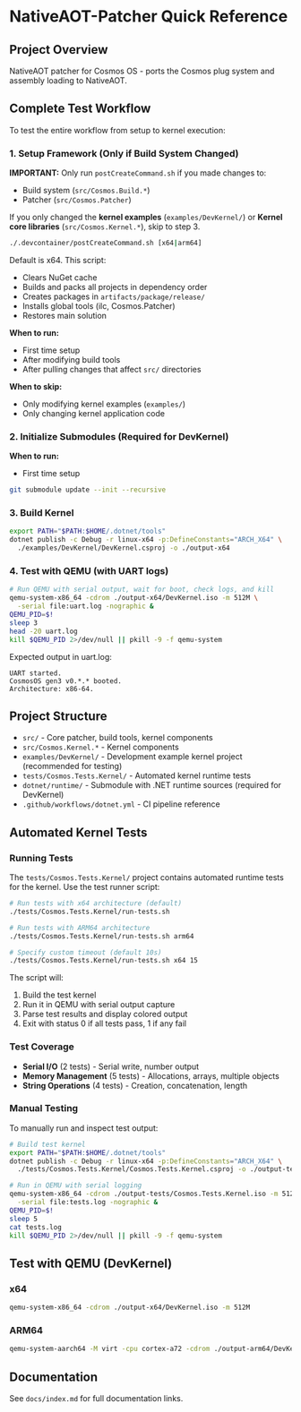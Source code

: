 # NativeAOT-Patcher Quick Reference

## Project Overview
NativeAOT patcher for Cosmos OS - ports the Cosmos plug system and assembly loading to NativeAOT.

## Complete Test Workflow

To test the entire workflow from setup to kernel execution:

### 1. Setup Framework (Only if Build System Changed)

**IMPORTANT:** Only run `postCreateCommand.sh` if you made changes to:
- Build system (`src/Cosmos.Build.*`)
- Patcher (`src/Cosmos.Patcher`)

If you only changed the **kernel examples** (`examples/DevKernel/`) or **Kernel core libraries** (`src/Cosmos.Kernel.*`), skip to step 3.

```bash
./.devcontainer/postCreateCommand.sh [x64|arm64]
```
Default is x64. This script:
- Clears NuGet cache
- Builds and packs all projects in dependency order
- Creates packages in `artifacts/package/release/`
- Installs global tools (ilc, Cosmos.Patcher)
- Restores main solution

**When to run:**
- First time setup
- After modifying build tools
- After pulling changes that affect `src/` directories

**When to skip:**
- Only modifying kernel examples (`examples/`)
- Only changing kernel application code

### 2. Initialize Submodules (Required for DevKernel)

**When to run:**
- First time setup
  
```bash
git submodule update --init --recursive
```

### 3. Build Kernel
```bash
export PATH="$PATH:$HOME/.dotnet/tools"
dotnet publish -c Debug -r linux-x64 -p:DefineConstants="ARCH_X64" \
  ./examples/DevKernel/DevKernel.csproj -o ./output-x64
```

### 4. Test with QEMU (with UART logs)
```bash
# Run QEMU with serial output, wait for boot, check logs, and kill
qemu-system-x86_64 -cdrom ./output-x64/DevKernel.iso -m 512M \
  -serial file:uart.log -nographic &
QEMU_PID=$!
sleep 3
head -20 uart.log
kill $QEMU_PID 2>/dev/null || pkill -9 -f qemu-system
```

Expected output in uart.log:
```
UART started.
CosmosOS gen3 v0.*.* booted.
Architecture: x86-64.
```

## Project Structure
- `src/` - Core patcher, build tools, kernel components
- `src/Cosmos.Kernel.*` - Kernel components
- `examples/DevKernel/` - Development example kernel project (recommended for testing)
- `tests/Cosmos.Tests.Kernel/` - Automated kernel runtime tests
- `dotnet/runtime/` - Submodule with .NET runtime sources (required for DevKernel)
- `.github/workflows/dotnet.yml` - CI pipeline reference

## Automated Kernel Tests

### Running Tests
The `tests/Cosmos.Tests.Kernel/` project contains automated runtime tests for the kernel. Use the test runner script:

```bash
# Run tests with x64 architecture (default)
./tests/Cosmos.Tests.Kernel/run-tests.sh

# Run tests with ARM64 architecture
./tests/Cosmos.Tests.Kernel/run-tests.sh arm64

# Specify custom timeout (default 10s)
./tests/Cosmos.Tests.Kernel/run-tests.sh x64 15
```

The script will:
1. Build the test kernel
2. Run it in QEMU with serial output capture
3. Parse test results and display colored output
4. Exit with status 0 if all tests pass, 1 if any fail

### Test Coverage
- **Serial I/O** (2 tests) - Serial write, number output
- **Memory Management** (5 tests) - Allocations, arrays, multiple objects
- **String Operations** (4 tests) - Creation, concatenation, length

### Manual Testing
To manually run and inspect test output:

```bash
# Build test kernel
export PATH="$PATH:$HOME/.dotnet/tools"
dotnet publish -c Debug -r linux-x64 -p:DefineConstants="ARCH_X64" \
  ./tests/Cosmos.Tests.Kernel/Cosmos.Tests.Kernel.csproj -o ./output-tests

# Run in QEMU with serial logging
qemu-system-x86_64 -cdrom ./output-tests/Cosmos.Tests.Kernel.iso -m 512M \
  -serial file:tests.log -nographic &
QEMU_PID=$!
sleep 5
cat tests.log
kill $QEMU_PID 2>/dev/null || pkill -9 -f qemu-system
```

## Test with QEMU (DevKernel)

### x64
```bash
qemu-system-x86_64 -cdrom ./output-x64/DevKernel.iso -m 512M
```

### ARM64
```bash
qemu-system-aarch64 -M virt -cpu cortex-a72 -cdrom ./output-arm64/DevKernel.iso -m 512M
```

## Documentation
See `docs/index.md` for full documentation links.
